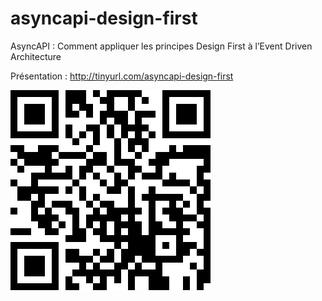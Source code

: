 # asyncapi-design-first
AsyncAPI : Comment appliquer les principes Design First à l’Event Driven Architecture

Présentation : http://tinyurl.com/asyncapi-design-first

![QR Code](prez/style/prez-asyncapi.png)

